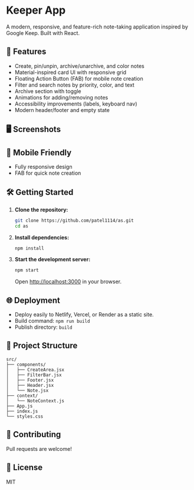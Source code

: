 # Keeper App

A modern, responsive, and feature-rich note-taking application inspired by Google Keep. Built with React.

## 🚀 Features
- Create, pin/unpin, archive/unarchive, and color notes
- Material-inspired card UI with responsive grid
- Floating Action Button (FAB) for mobile note creation
- Filter and search notes by priority, color, and text
- Archive section with toggle
- Animations for adding/removing notes
- Accessibility improvements (labels, keyboard nav)
- Modern header/footer and empty state

## 🖥️ Screenshots
<!-- Add screenshots here after deployment -->

## 📱 Mobile Friendly
- Fully responsive design
- FAB for quick note creation

## 🛠️ Getting Started
1. **Clone the repository:**
   ```bash
   git clone https://github.com/patel1114/as.git
   cd as
   ```
2. **Install dependencies:**
   ```bash
   npm install
   ```
3. **Start the development server:**
   ```bash
   npm start
   ```
   Open [http://localhost:3000](http://localhost:3000) in your browser.

## 🌐 Deployment
- Deploy easily to Netlify, Vercel, or Render as a static site.
- Build command: `npm run build`
- Publish directory: `build`

## 📂 Project Structure
```
src/
├── components/
│   ├── CreateArea.jsx
│   ├── FilterBar.jsx
│   ├── Footer.jsx
│   ├── Header.jsx
│   └── Note.jsx
├── context/
│   └── NoteContext.js
├── App.js
├── index.js
└── styles.css
```

## 🤝 Contributing
Pull requests are welcome!

## 📄 License
MIT 